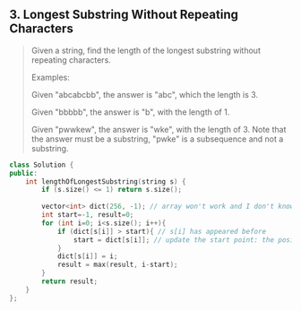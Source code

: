 ## 3. Longest Substring Without Repeating Characters

> Given a string, find the length of the longest substring without repeating characters.
> 
> Examples:
> 
> Given "abcabcbb", the answer is "abc", which the length is 3.
> 
> Given "bbbbb", the answer is "b", with the length of 1.
> 
> Given "pwwkew", the answer is "wke", with the length of 3. Note that the answer must be a substring, "pwke" is a subsequence and not a substring.

```cpp
class Solution {
public:
    int lengthOfLongestSubstring(string s) {
        if (s.size() <= 1) return s.size();
        
        vector<int> dict(256, -1); // array won't work and I don't know why.
        int start=-1, result=0;
        for (int i=0; i<s.size(); i++){
            if (dict[s[i]] > start){ // s[i] has appeared before
                start = dict[s[i]]; // update the start point: the position where s[i] occured last time.
            }
            dict[s[i]] = i;
            result = max(result, i-start);
        }
        return result;
    }
};
```
